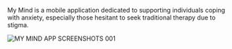 My Mind is a mobile application dedicated to supporting individuals coping with anxiety, especially those hesitant to seek traditional therapy due to stigma.



![MY MIND APP SCREENSHOTS 001](https://github.com/FushiDaniel/MyMind/assets/169626532/4770df5f-cf59-4a67-a8c4-323cb081b6ce)
